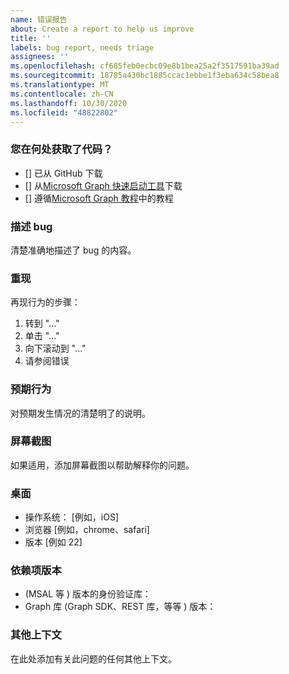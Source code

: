 ```yaml
---
name: 错误报告
about: Create a report to help us improve
title: ''
labels: bug report, needs triage
assignees: ''
ms.openlocfilehash: cf685feb0ecbc09e8b1bea25a2f3517591ba39ad
ms.sourcegitcommit: 18785a430bc1885ccac1ebbe1f3eba634c58bea8
ms.translationtype: MT
ms.contentlocale: zh-CN
ms.lasthandoff: 10/30/2020
ms.locfileid: "48822802"
---
```

### <a name="where-did-you-get-the-code"></a>您在何处获取了代码？

- [] 已从 GitHub 下载
- [] 从[Microsoft Graph 快速启动工具](https://developer.microsoft.com/graph/quick-start)下载
- [] 遵循[Microsoft Graph 教程](https://docs.microsoft.com/graph/tutorials)中的教程

### <a name="describe-the-bug"></a>描述 bug

清楚准确地描述了 bug 的内容。

### <a name="to-reproduce"></a>重现

再现行为的步骤：

1. 转到 "..."
1. 单击 "..."
1. 向下滚动到 "..."
1. 请参阅错误

### <a name="expected-behavior"></a>预期行为

对预期发生情况的清楚明了的说明。

### <a name="screenshots"></a>屏幕截图

如果适用，添加屏幕截图以帮助解释你的问题。

### <a name="desktop"></a>桌面

- 操作系统： [例如，iOS]
- 浏览器 [例如，chrome、safari]
- 版本 [例如 22]

### <a name="dependency-versions"></a>依赖项版本

-  (MSAL 等 ) 版本的身份验证库：
- Graph 库 (Graph SDK、REST 库，等等 ) 版本：

### <a name="additional-context"></a>其他上下文

在此处添加有关此问题的任何其他上下文。
